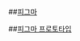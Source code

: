 ##[피그마](https://www.figma.com/file/JZvotsFgOOG51K4EWpo6e6/proto?type=design&node-id=0%3A1&mode=design&t=MT4I41dwhr6HlNkr-1)

##[피그마 프로토타입](https://www.figma.com/proto/JZvotsFgOOG51K4EWpo6e6/proto?type=design&node-id=1-3&t=TmNRCfOtQEvsCHZ8-1&scaling=scale-down&page-id=0%3A1&mode=design)
